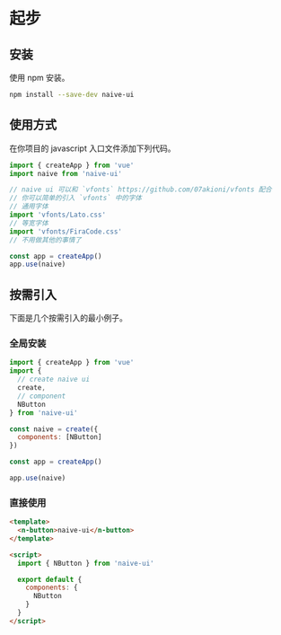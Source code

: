 <!--anchor:on-->

# 起步

## 安装

使用 npm 安装。

```bash
npm install --save-dev naive-ui
```

## 使用方式

在你项目的 javascript 入口文件添加下列代码。

```js
import { createApp } from 'vue'
import naive from 'naive-ui'

// naive ui 可以和 `vfonts` https://github.com/07akioni/vfonts 配合
// 你可以简单的引入 `vfonts` 中的字体
// 通用字体
import 'vfonts/Lato.css'
// 等宽字体
import 'vfonts/FiraCode.css'
// 不用做其他的事情了

const app = createApp()
app.use(naive)
```

## 按需引入

下面是几个按需引入的最小例子。

### 全局安装

```js
import { createApp } from 'vue'
import {
  // create naive ui
  create,
  // component
  NButton
} from 'naive-ui'

const naive = create({
  components: [NButton]
})

const app = createApp()

app.use(naive)
```

### 直接使用

```html
<template>
  <n-button>naive-ui</n-button>
</template>

<script>
  import { NButton } from 'naive-ui'

  export default {
    components: {
      NButton
    }
  }
</script>
```
